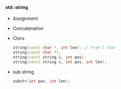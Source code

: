 #### std::string

* Assignment

* Concatenation

* Ctors

  ```cpp
  string(const char *, int len); // From C char
  string(const char *);
  string(const string &, int pos);
  string(const string &, int pos, int len);
  ```

* sub string

  ```cpp
  substr(int pos, int len);
  ```

  